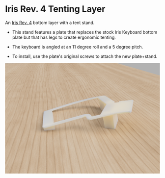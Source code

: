 # Iris Rev. 4 Tenting Layer
An [Iris Rev. 4](https://keeb.io/collections/keyboard-pcbs/products/iris-keyboard-split-ergonomic-keyboard) bottom layer with a tent stand.

* This stand features a plate that replaces the stock Iris Keyboard bottom plate but that has legs to create ergonomic tenting. 

* The keyboard is angled at an 11 degree roll and a 5 degree pitch. 

* To install, use the plate's original screws to attach the new plate+stand.

![render](https://github.com/eithanshavit/IrisTentLayer/blob/master/render.png?raw=true)
